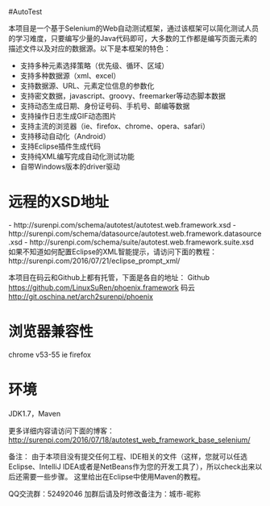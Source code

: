 #AutoTest

本项目是一个基于Selenium的Web自动测试框架，通过该框架可以简化测试人员的学习难度，只要编写少量的Java代码即可，大多数的工作都是编写页面元素的描述文件以及对应的数据源。以下是本框架的特色：
- 支持多种元素选择策略（优先级、循环、区域）
- 支持多种数据源（xml、excel）
- 支持数据源、URL、元素定位信息的参数化
- 支持密文数据，javascript、groovy、freemarker等动态脚本数据
- 支持动态生成日期、身份证号码、手机号、邮编等数据
- 支持操作日志生成GIF动态图片
- 支持主流的浏览器（ie、firefox、chrome、opera、safari）
- 支持移动自动化（Android）
- 支持Eclipse插件生成代码
- 支持纯XML编写完成自动化测试功能
- 自带Windows版本的driver驱动

<h1>远程的XSD地址</h1>
- http://surenpi.com/schema/autotest/autotest.web.framework.xsd
- http://surenpi.com/schema/datasource/autotest.web.framework.datasource.xsd
- http://surenpi.com/schema/suite/autotest.web.framework.suite.xsd
如果不知道如何配置Eclipse的XML智能提示，请访问下面的教程：
http://surenpi.com/2016/07/21/eclipse_prompt_xml/

本项目在码云和Github上都有托管，下面是各自的地址：
Github  https://github.com/LinuxSuRen/phoenix.framework
码云    http://git.oschina.net/arch2surenpi/phoenix

<h1>浏览器兼容性</h1>
chrome v53-55
ie
firefox

<h1>环境</h1>
JDK1.7，Maven

更多详细内容请访问下面的博客：
http://surenpi.com/2016/07/18/autotest_web_framework_base_selenium/

备注：
由于本项目没有提交任何工程、IDE相关的文件（这样，您就可以任选Eclipse、IntelliJ IDEA或者是NetBeans作为您的开发工具了），所以check出来以后还需要一些步骤。
这里给出在Eclipse中使用Maven的教程。

QQ交流群：52492046
加群后请及时修改备注为：城市-昵称